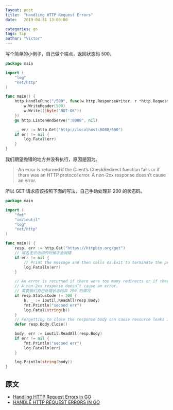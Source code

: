 ```yaml
---
layout: post
title:  "Handling HTTP Request Errors"
date:   2019-04-31 13:00:00

categories: go
tags: tip
author: "Victor"
---
```


写个简单的小例子，自己做个端点，返回状态码 500。

```go
package main

import (
	"log"
	"net/http"
)

func main() {
	http.HandleFunc("/500", func(w http.ResponseWriter, r *http.Request) {
		w.WriteHeader(500)
		w.Write([]byte("NOT-OK"))
	})
	go http.ListenAndServe(":8080", nil)

	_, err := http.Get("http://localhost:8080/500")
	if err != nil {
		log.Fatal(err)
	}
}
```

我们期望抛错的地方并没有执行，原因是因为。

> An error is returned if the Client’s CheckRedirect function fails or if there was an HTTP protocol error. A non-2xx response doesn’t cause an error.

所以 GET 请求应该按照下面的写法，自己手动处理非 200 的状态码。

```go
package main

import (
	"fmt"
	"io/ioutil"
	"log"
	"net/http"
)

func main() {
	resp, err := http.Get("https://httpbin.org/get")
	// 域名无法访问的时候才会抛错
	if err != nil {
		// Print the message and then calls os.Exit to terminate the program.
		log.Fatalln(err)
	}

	// An error is returned if there were too many redirects or if there was an HTTP protocol error.
	// A non-2xx response doesn’t cause an error.
	// 需要我们自己处理状态码非 200 的情况
	if resp.StatusCode != 200 {
		b, _ := ioutil.ReadAll(resp.Body)
		fmt.Println("second err")
		log.Fatal(string(b))
	}
	// Forgetting to close the response body can cause resource leaks in a long running programs.
	defer resp.Body.Close()

	body, err := ioutil.ReadAll(resp.Body)
	if err != nil {
		fmt.Println("second err")
		log.Fatalln(err)
	}

	log.Println(string(body))
}
```

## 原文

* [Handling HTTP Request Errors in GO](http://www.metabates.com/2015/10/15/handling-http-request-errors-in-go/)
* [HANDLE HTTP REQUEST ERRORS IN GO](https://pliutau.com/handle-http-request-errors-in-go/)
